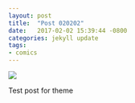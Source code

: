 ```yaml
---
layout: post
title:  "Post 020202"
date:   2017-02-02 15:39:44 -0800
categories: jekyll update
tags:
- comics
---
```

<img src="BASE/assets/wbb.png" >

Test post for theme
